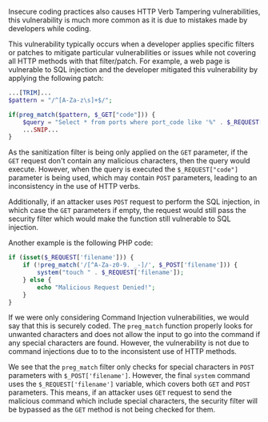 Insecure coding practices also causes HTTP Verb Tampering vulnerabilities, this vulnerability is much more common as it is due to mistakes made by developers while coding.

This vulnerability typically occurs when a developer applies specific filters or patches to mitigate particular vulnerabilities or issues while not covering all HTTP methods with that filter/patch. For example, a web page is vulnerable to SQL injection and the developer mitigated this vulnerability by applying the following patch:
```php
...[TRIM]...
$pattern = "/^[A-Za-z\s]+$/";

if(preg_match($pattern, $_GET["code"])) {
    $query = "Select * from ports where port_code like '%" . $_REQUEST["code"] . "%'";
    ...SNIP...
}
```
As the sanitization filter is being only applied on the `GET` parameter, if the `GET` request don't contain any malicious characters, then the query would execute. However, when the query is executed the `$_REQUEST["code"]` parameter is being used, which may contain `POST` parameters, leading to an inconsistency in the use of HTTP verbs.

Additionally, if an attacker uses `POST` request to perform the SQL injection, in which case the `GET` parameters if empty, the request would still pass the security filter which would make the function still vulnerable to SQL injection.

Another example is the following PHP code:
```php
if (isset($_REQUEST['filename'])) {
    if (!preg_match('/[^A-Za-z0-9. _-]/', $_POST['filename'])) {
        system("touch " . $_REQUEST['filename']);
    } else {
        echo "Malicious Request Denied!";
    }
}
```
If we were only considering Command Injection vulnerabilities, we would say that this is securely coded. The `preg_match` function properly looks for unwanted characters and does not allow the input to go into the command if any special characters are found. However, the vulnerability is not due to command injections due to to the inconsistent use of HTTP methods.

We see that the `preg_match` filter only checks for special characters in `POST` parameters with `$_POST['filename']`. However, the final `system` command uses the `$_REQUEST['filename']` variable, which covers both `GET` and `POST` parameters. This means, if an attacker uses `GET` request to send the malicious command which include special characters, the security filter will be bypassed as the `GET` method is not being checked for them.